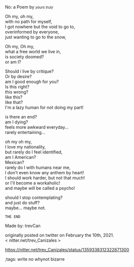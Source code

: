 No: a Poem by <em><small>yours truly</small></em>

Oh my, oh my,<br>
with no path for myself,<br>
I got nowhere but the void to go to,<br>
overinformed by everyone,<br>
just wanting to go to the snow,<br>

Oh my, Oh my,<br>
what a free world we live in,<br>
is society doomed?<br>
or am I?<br>

Should i live by critique?<br>
Or by desire?<br>
am I good enough for you?<br>
Is this right?<br>
this wrong?<br>
like this?<br>
like that?<br>
I'm a lazy human for not doing my part!<br>

is there an end?<br>
am I dying?<br>
feels more awkward everyday...<br>
rarely entertaining...<br>

oh my oh my,<br>
I love my nationality,<br>
but rarely do I feel identified,<br>
am I American?<br>
Mexican?<br>
rarely do I with humans near me,<br>
I don't even know any anthem by heart!<br>
I should work harder, but not that much!<br>
or I'll become a workaholic!<br>
and maybe will be called a psycho!<br>

should I stop contemplating?<br>
and just do stuff?<br>
maybe... maybe not.<br>

`THE END`

Made by: trevCan

originally posted on twitter on February the 10th, 2021.<br>
< nitter.net/trev_Canizales >

<https://nitter.net/trev_Canizales/status/1359338312322871300>

;tags: write no whynot bizarre
